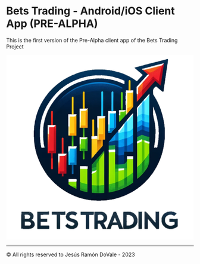 # Bets Trading  - Android/iOS Client App (PRE-ALPHA)

This is the first version of the Pre-Alpha client app of the Bets Trading Project


![](logo.png?raw=true "Bets Trading")
__________________________________________________________________________________
© All rights reserved to Jesús Ramón DoVale - 2023
 
 
